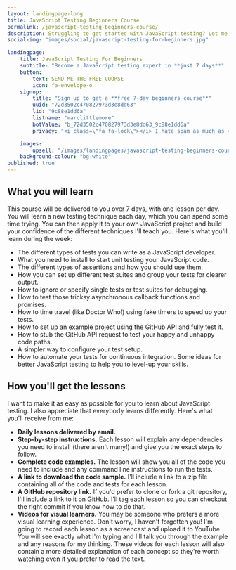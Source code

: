 ```yaml
---
layout: landingpage-long
title: JavaScript Testing Beginners Course
permalink: /javascript-testing-beginners-course/
description: Struggling to get started with JavaScript testing? Let me help you.
social-img: "images/social/javascript-testing-for-beginners.jpg"

landingpage:
    title: JavaScript Testing For Beginners
    subtitle: "Become a JavaScript testing expert in **just 7 days**"
    button:
        text: SEND ME THE FREE COURSE
        icon: fa-envelope-o
    signup:
        title: "Sign up to get a **free 7-day beginners course**"
        uuid: "72d3502c470827973d3e8dd63"
        lid: "9c88e1dd6a"
        listname: "marclittlemore"
        botValue: "b_72d3502c470827973d3e8dd63_9c88e1dd6a"
        privacy: "<i class=\"fa fa-lock\"></i> I hate spam as much as you do: your email address will **never** be shared."

    images:
        upsell: "/images/landingpages/javascript-testing-beginners-course.jpg"
    background-colour: "bg-white"
published: true
---
```


## What you will learn

This course will be delivered to you over 7 days, with one lesson per day. You will learn a new testing technique each day, which you can spend some time trying. You can then apply it to your own JavaScript project and build your confidence of the different techniques I'll teach you. Here's what you'll learn during the week:

* The different types of tests you can write as a JavaScript developer.
* What you need to install to start unit testing your JavaScript code.
* The different types of assertions and how you should use them.
* How you can set up different test suites and group your tests for clearer output.
* How to ignore or specify single tests or test suites for debugging.
* How to test those tricksy asynchronous callback functions and promises.
* How to time travel (like Doctor Who!) using fake timers to speed up your tests.
* How to set up an example project using the GitHub API and fully test it.
* How to stub the GitHub API request to test your happy and unhappy code paths.
* A simpler way to configure your test setup.
* How to automate your tests for continuous integration.
Some ideas for better JavaScript testing to help you to level-up your skills.

## How you'll get the lessons

I want to make it as easy as possible for you to learn about JavaScript testing. I also appreciate that everybody learns differently. Here's what you'll receive from me:

* **Daily lessons delivered by email.**
* **Step-by-step instructions.** Each lesson will explain any dependencies you need to install (there aren't many!) and give you the exact steps to follow.
* **Complete code examples.** The lesson will show you all of the code you need to include and any command line instructions to run the tests.
* **A link to download the code sample.** I'll include a link to a zip file containing all of the code and tests for each lesson.
* **A GitHub repository link.** If you'd prefer to clone or fork a git repository, I'll include a link to it on GitHub. I'll tag each lesson so you can checkout the right commit if you know how to do that.
* **Videos for visual learners.** You may be someone who prefers a more visual learning experience. Don't worry, I haven't forgotten you! I'm going to record each lesson as a screencast and upload it to YouTube. You will see exactly what I'm typing and I'll talk you through the example and any reasons for my thinking. These videos for each lesson will also contain a more detailed explanation of each concept so they're worth watching even if you prefer to read the text.